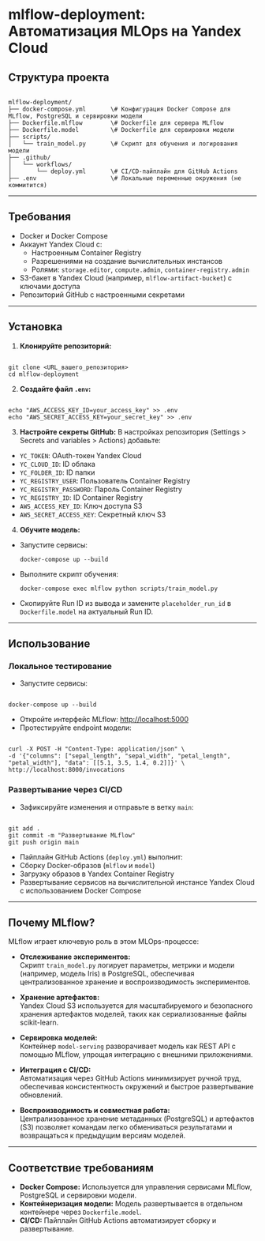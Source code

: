 # mlflow-deployment: Автоматизация MLOps на Yandex Cloud

## Структура проекта

```

mlflow-deployment/
├── docker-compose.yml       \# Конфигурация Docker Compose для MLflow, PostgreSQL и сервировки модели
├── Dockerfile.mlflow        \# Dockerfile для сервера MLflow
├── Dockerfile.model         \# Dockerfile для сервировки модели
├── scripts/
│   └── train_model.py       \# Скрипт для обучения и логирования модели
├── .github/
│   └── workflows/
│       └── deploy.yml       \# CI/CD-пайплайн для GitHub Actions
├── .env                     \# Локальные переменные окружения (не коммитится)

```

---

## Требования

- Docker и Docker Compose
- Аккаунт Yandex Cloud с:
  - Настроенным Container Registry
  - Разрешениями на создание вычислительных инстансов
  - Ролями: `storage.editor`, `compute.admin`, `container-registry.admin`
- S3-бакет в Yandex Cloud (например, `mlflow-artifact-bucket`) с ключами доступа
- Репозиторий GitHub с настроенными секретами

---

## Установка

1. **Клонируйте репозиторий:**
```

git clone <URL_вашего_репозитория>
cd mlflow-deployment

```

2. **Создайте файл `.env`:**
```

echo "AWS_ACCESS_KEY_ID=your_access_key" >> .env
echo "AWS_SECRET_ACCESS_KEY=your_secret_key" >> .env

```

3. **Настройте секреты GitHub:**
В настройках репозитория (Settings > Secrets and variables > Actions) добавьте:
- `YC_TOKEN`: OAuth-токен Yandex Cloud
- `YC_CLOUD_ID`: ID облака
- `YC_FOLDER_ID`: ID папки
- `YC_REGISTRY_USER`: Пользователь Container Registry
- `YC_REGISTRY_PASSWORD`: Пароль Container Registry
- `YC_REGISTRY_ID`: ID Container Registry
- `AWS_ACCESS_KEY_ID`: Ключ доступа S3
- `AWS_SECRET_ACCESS_KEY`: Секретный ключ S3

4. **Обучите модель:**
- Запустите сервисы:
  ```
  docker-compose up --build
  ```
- Выполните скрипт обучения:
  ```
  docker-compose exec mlflow python scripts/train_model.py
  ```
- Скопируйте Run ID из вывода и замените `placeholder_run_id` в `Dockerfile.model` на актуальный Run ID.

---

## Использование

### Локальное тестирование

- Запустите сервисы:
```

docker-compose up --build

```
- Откройте интерфейс MLflow: [http://localhost:5000](http://localhost:5000)
- Протестируйте endpoint модели:
```

curl -X POST -H "Content-Type: application/json" \
-d '{"columns": ["sepal_length", "sepal_width", "petal_length", "petal_width"], "data": [[5.1, 3.5, 1.4, 0.2]]}' \
http://localhost:8000/invocations

```

### Развертывание через CI/CD

- Зафиксируйте изменения и отправьте в ветку `main`:
```

git add .
git commit -m "Развертывание MLflow"
git push origin main

```
- Пайплайн GitHub Actions (`deploy.yml`) выполнит:
- Сборку Docker-образов (`mlflow` и `model`)
- Загрузку образов в Yandex Container Registry
- Развертывание сервисов на вычислительной инстансе Yandex Cloud с использованием Docker Compose

---

## Почему MLflow?

MLflow играет ключевую роль в этом MLOps-процессе:

- **Отслеживание экспериментов:**  
Скрипт `train_model.py` логирует параметры, метрики и модели (например, модель Iris) в PostgreSQL, обеспечивая централизованное хранение и воспроизводимость экспериментов.

- **Хранение артефактов:**  
Yandex Cloud S3 используется для масштабируемого и безопасного хранения артефактов моделей, таких как сериализованные файлы scikit-learn.

- **Сервировка моделей:**  
Контейнер `model-serving` разворачивает модель как REST API с помощью MLflow, упрощая интеграцию с внешними приложениями.

- **Интеграция с CI/CD:**  
Автоматизация через GitHub Actions минимизирует ручной труд, обеспечивая консистентность окружений и быстрое развертывание обновлений.

- **Воспроизводимость и совместная работа:**  
Централизованное хранение метаданных (PostgreSQL) и артефактов (S3) позволяет командам легко обмениваться результатами и возвращаться к предыдущим версиям моделей.

---

## Соответствие требованиям 

- **Docker Compose:** Используется для управления сервисами MLflow, PostgreSQL и сервировки модели.
- **Контейнеризация модели:** Модель развертывается в отдельном контейнере через `Dockerfile.model`.
- **CI/CD:** Пайплайн GitHub Actions автоматизирует сборку и развертывание.
```

